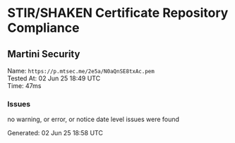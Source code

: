 # STIR/SHAKEN Certificate Repository Compliance

## Martini Security

Name: `https://p.mtsec.me/2e5a/N0aQnSE8txAc.pem`\
Tested At: 02 Jun 25 18:49 UTC\
Time: 47ms

### Issues

no warning, or error, or notice date level issues were found

Generated: 02 Jun 25 18:58 UTC